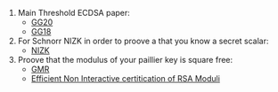 1. Main Threshold ECDSA paper:
    - [GG20](https://eprint.iacr.org/2020/540.pdf)
    - [GG18](https://eprint.iacr.org/2019/114.pdf)
2. For Schnorr NIZK in order to proove a that you know a secret scalar:
    - [NIZK](https://tools.ietf.org/html/rfc8235#section-3.)
3. Proove that the modulus of your paillier key is square free:
    - [GMR](https://cseweb.ucsd.edu/~daniele/papers/GMR.pdf)
    - [Efficient Non Interactive certitication of RSA Moduli](https://eprint.iacr.org/2018/057.pdf)